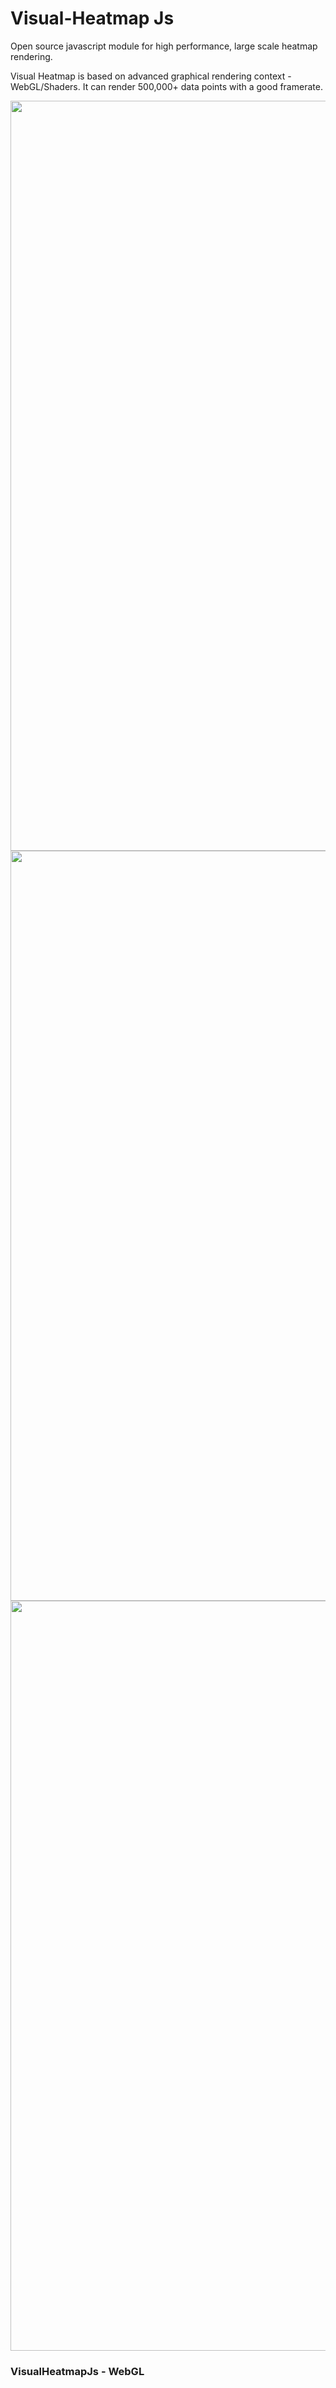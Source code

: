 # Visual-Heatmap Js
Open source javascript module for high performance, large scale heatmap rendering.

Visual Heatmap is based on advanced graphical rendering context - WebGL/Shaders. It can render 500,000+ data points with a good framerate.

<p align="center">
  <a href="https://nswamy14.github.io/Visual-Heatmap/demo/heatmap1.html"><img src="https://nswamy14.github.io/Visual-Heatmap/snaps/snap1.png" width=1200></a>
   <a href="https://nswamy14.github.io/Visual-Heatmap/demo/heatmap2.html"><img src="https://nswamy14.github.io/Visual-Heatmap/snaps/snap2.png" width=1200> </a>
  <a href="https://nswamy14.github.io/Visual-Heatmap/demo/heatmap3.html">  <img src="https://nswamy14.github.io/Visual-Heatmap/snaps/snap3.png" width=1200> </a>
</p>

### VisualHeatmapJs - WebGL
